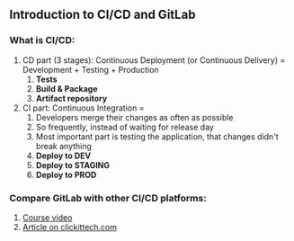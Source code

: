 ## Introduction to CI/CD and GitLab

### What is CI/CD:
1. CD part (3 stages): Continuous Deployment (or Continuous Delivery) = Development + Testing + Production
   1. **Tests**
   2. **Build & Package**
   3. **Artifact repository**
2. CI part: Continuous Integration = 
   1. Developers merge their changes as often as possible
   2. So frequently, instead of waiting for release day
   3. Most important part is testing the application, that changes didn't break anything
   4. **Deploy to DEV**
   5. **Deploy to STAGING**
   6. **Deploy to PROD**

### Compare GitLab with other CI/CD platforms:
1. [Course video](https://techworld-with-nana.teachable.com/courses/1769488/lectures/39882956)
2. [Article on clickittech.com](https://www.clickittech.com/devops/gitlab-vs-jenkins/#:~:text=Both%20Jenkins%20and%20Gitlab%20are,when%20the%20project%20scales%20up.)
